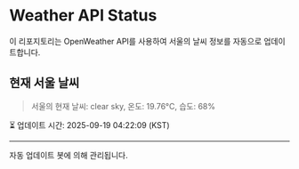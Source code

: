 
# Weather API Status

이 리포지토리는 OpenWeather API를 사용하여 서울의 날씨 정보를 자동으로 업데이트합니다.

## 현재 서울 날씨
> 서울의 현재 날씨: clear sky, 온도: 19.76°C, 습도: 68%

⏳ 업데이트 시간: 2025-09-19 04:22:09 (KST)

---
자동 업데이트 봇에 의해 관리됩니다.
